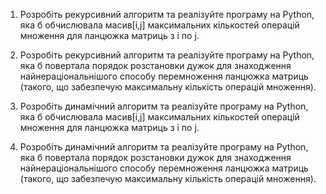 1. Розробіть рекурсивний алгоритм та реалізуйте програму на Python, яка б обчислювала масив[i,j] максимальних кількостей операцій множення для ланцюжка матриць з i по j.

2. Розробіть рекурсивний алгоритм та реалізуйте програму на Python, яка б повертала порядок розстановки дужок для знаходження найнераціональнішого способу перемноження ланцюжка матриць (такого, що забезпечую максимальну кількість операцій множення).

3. Розробіть динамічний алгоритм та реалізуйте програму на Python, яка б обчислювала масив[i,j] максимальних кількостей операцій множення для ланцюжка матриць з i по j.

4. Розробіть динамічний алгоритм та реалізуйте програму на Python, яка б повертала порядок розстановки дужок для знаходження найнераціональнішого способу перемноження ланцюжка матриць (такого, що забезпечую максимальну кількість операцій множення).
